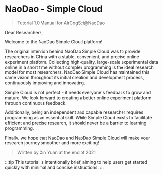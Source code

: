  # NaoDao - Simple Cloud

> Tutorial 1.0
> Manual for AirCogSci@NaoDao

Dear Researchers,

Welcome to the NaoDao Simple Cloud platform!

The original intention behind NaoDao Simple Cloud was to provide researchers in China with a stable, convenient, and precise online experiment platform. Collecting high-quality, large-scale experimental data online in a short time without complex programming is the ideal research model for most researchers. NaoDao Simple Cloud has maintained this same vision throughout its initial creation and development process, continuously improving and innovating.

Simple Cloud is not perfect - it needs everyone's feedback to grow and mature. We look forward to creating a better online experiment platform through continuous feedback.

Additionally, being an independent and capable researcher requires programming as an essential skill. While Simple Cloud exists to facilitate efficient and precise research, it should never be a barrier to learning programming.

Finally, we hope that NaoDao and NaoDao Simple Cloud will make your research journey smoother and more exciting!

> Written by Xin Yuan at the end of 2021

:::tip
This tutorial is intentionally brief, aiming to help users get started quickly with minimal and concise instructions.
:::
